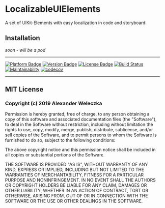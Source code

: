 # LocalizableUIElements
A set of UIKit-Elements with easy localization in code and storyboard.

## Installation
*soon - will be a pod*

---

[![Platform Badge](https://cocoapod-badges.herokuapp.com/p/LocalizableUIElements/badge.svg)](https://cocoapods.org/pods/LocalizableUIElements)
[![Version Badge](https://cocoapod-badges.herokuapp.com/v/LocalizableUIElements/badge.svg)](https://cocoapods.org/pods/LocalizableUIElements)
[![License Badge](https://cocoapod-badges.herokuapp.com/l/LocalizableUIElements/badge.svg)](https://cocoapods.org/pods/LocalizableUIElements)
[![Build Status](https://travis-ci.org/AWeleczka/LocalizableUIElements.svg?branch=master)](https://travis-ci.org/AWeleczka/LocalizableUIElements)
[![Maintainability](https://api.codeclimate.com/v1/badges/7dfcfb2fc279e210e9c7/maintainability)](https://codeclimate.com/github/AWeleczka/LocalizableUIElements/maintainability)
[![codecov](https://codecov.io/gh/AWeleczka/LocalizableUIElements/branch/master/graph/badge.svg)](https://codecov.io/gh/AWeleczka/LocalizableUIElements)

---

## MIT License
### Copyright (c) 2019 Alexander Weleczka

Permission is hereby granted, free of charge, to any person obtaining a copy
of this software and associated documentation files (the "Software"), to deal
in the Software without restriction, including without limitation the rights
to use, copy, modify, merge, publish, distribute, sublicense, and/or sell
copies of the Software, and to permit persons to whom the Software is
furnished to do so, subject to the following conditions:

The above copyright notice and this permission notice shall be included in all
copies or substantial portions of the Software.

THE SOFTWARE IS PROVIDED "AS IS", WITHOUT WARRANTY OF ANY KIND, EXPRESS OR
IMPLIED, INCLUDING BUT NOT LIMITED TO THE WARRANTIES OF MERCHANTABILITY,
FITNESS FOR A PARTICULAR PURPOSE AND NONINFRINGEMENT. IN NO EVENT SHALL THE
AUTHORS OR COPYRIGHT HOLDERS BE LIABLE FOR ANY CLAIM, DAMAGES OR OTHER
LIABILITY, WHETHER IN AN ACTION OF CONTRACT, TORT OR OTHERWISE, ARISING FROM,
OUT OF OR IN CONNECTION WITH THE SOFTWARE OR THE USE OR OTHER DEALINGS IN THE
SOFTWARE.
